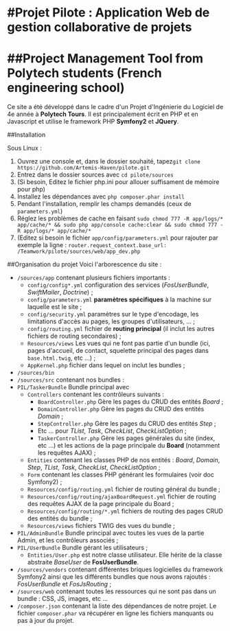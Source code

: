 #Projet Pilote : Application Web de gestion collaborative de projets
======
##Project Management Tool from Polytech students (French engineering school)
======
Ce site a été développé dans le cadre d'un Projet d'Ingénierie  du Logiciel de 4e année à **Polytech Tours**.
Il est principalement écrit en PHP et en Javascript et utilise le framework PHP **Symfony2** et **JQuery**.

##Installation

Sous Linux :
1. Ouvrez une console et, dans le dossier souhaité, tapez`git clone https://github.com/Artemis-Haven/pilote.git`
2. Entrez dans le dossier sources avec `cd pilote/sources`
3. (Si besoin, Editez le fichier php.ini pour allouer suffisament de mémoire pour php)
4. Installez les dépendances avec `php composer.phar install`
5. Pendant l'installation, remplir les champs demandés (ceux de `parameters.yml`)
6. Réglez les problèmes de cache en faisant `sudo chmod 777 -R app/logs/* app/cache/* && sudo php app/console cache:clear && sudo chmod 777 -R app/logs/* app/cache/*`
7. (Editez si besoin le fichier `app/config/parameters.yml` pour rajouter par exemple la ligne : `router.request_context.base_url: /Teamwork/pilote/sources/web/app_dev.php`

##Organisation du projet
Voici l'arborescence du site :

* `/sources/app` contenant plusieurs fichiers importants :
  * `config/config*.yml` configuration des services (*FosUserBundle*, *SwiftMailer*, *Doctrine*) ;
  * `config/parameters.yml` **paramètres spécifiques** à la machine sur laquelle est le site ;
  * `config/security.yml` paramètres sur le type d'encodage, les limitations d'accès au pages, les groupes d'utilisateurs, ... ;
  * `config/routing.yml` fichier de **routing principal** (il inclut les autres fichiers de routing secondaires) ;
  * `Resources/views` Les vues qui ne font pas partie d'un bundle (ici, pages d'accueil, de contact, squelette principal des pages dans `base.html.twig`, etc ...) ;
  * `AppKernel.php` fichier dans lequel on inclut les bundles ;
* `/sources/bin`
* `/sources/src` contenant nos bundles :
 * `PIL/TaskerBundle` Bundle principal avec
   * `Controllers` contenant les contrôleurs suivants :
     * `BoardController.php` Gère les pages du CRUD des entités *Board* ;
     * `DomainController.php` Gère les pages du CRUD des entités *Domain* ;
     * `StepController.php` Gère les pages du CRUD des entités *Step* ;
     * Etc ... pour *TList*, *Task*, *CheckList*, *CheckListOption* ;
     * `TaskerController.php` Gère les pages générales du site (index, etc ...) et les actions de la page principale du **Board** (notamment les requêtes AJAX) ;
   * `Entities` contenant les classes PHP de nos entités : *Board*, *Domain*, *Step*, *TList*, *Task*, *CheckList*, *CheckListOption* ;
   * `Form` contenant les classes PHP générant les formulaires (voir doc Symfony2) ;
   * `Resources/config/routing.yml` fichier de routing général du bundle ;
   * `Resources/config/routing/ajaxBoardRequest.yml` fichier de routing des requêtes AJAX de la page principale du Board ;
   * `Resources/config/routing/*.yml` fichiers de routing des pages CRUD des entités du bundle ;
   * `Resources/views` fichiers TWIG des vues du bundle ;
 * `PIL/AdminBundle` Bundle principal avec toutes les vues de la partie Admin, et les contrôleurs associés ;
 * `PIL/UserBundle` Bundle gérant les utilisateurs ;
   * `Entities/User.php` est notre classe utilisateur. Elle hérite de la classe abstraite *BaseUser* de **FosUserBundle**.
* `/sources/vendors` contenant différentes briques logicielles du framework Symfony2 ainsi que les différents bundles que nous avons rajoutés : *FosUserBundle* et *FosJsRouting* ;
* `/sources/web` contenant toutes les ressources qui ne sont pas dans un bundle : CSS, JS, images, etc ...
* `/composer.json` contenant la liste des dépendances de notre projet. Le fichier `composer.phar` va récupérer en ligne les fichiers manquants ou pas à jour du projet.

